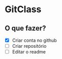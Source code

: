 # GitClass

## O que fazer?

- [X] Criar conta no github
- [ ] Criar repositório
- [ ] Editar o readme
